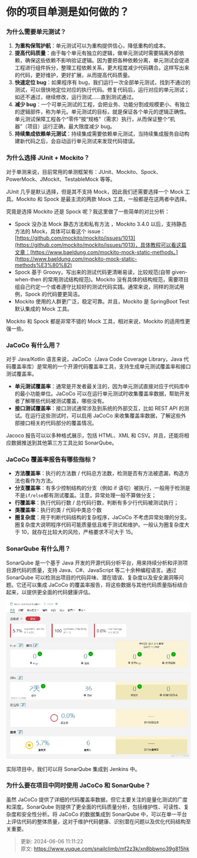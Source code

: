 # 你的项目单测是如何做的？

### 为什么需要单元测试？


1. **为重构保驾护航**：单元测试可以为重构提供信心，降低重构的成本。
2. **提高代码质量**：由于每个单元有独立的逻辑，做单元测试时需要隔离外部依赖，确保这些依赖不影响验证逻辑。因为要把各种依赖分离，单元测试会促进工程进行组件拆分，整理工程依赖关系，更大程度减少代码耦合。这样写出来的代码，更好维护，更好扩展，从而提高代码质量。
3. **快速定位 bug**：如果程序有 bug，我们运行一次全部单元测试，找到不通过的测试，可以很快地定位对应的执行代码。修复代码后，运行对应的单元测试；如还不通过，继续修改，运行测试……直到测试通过。
4. **减少 bug**：一个可单元测试的工程，会把业务、功能分割成规模更小、有独立的逻辑部件，称为单元。单元测试的目标，就是保证各个单元的逻辑正确性。单元测试保障工程各个“零件”按“规格”（需求）执行，从而保证整个“机器”（项目）运行正确，最大限度减少 bug。
5. **持续集成依赖单元测试**：持续集成需要依赖单元测试，当持续集成服务自动构建新代码之后，会自动运行单元测试来发现代码错误。



### 为什么选择 JUnit + Mockito？


对于单测来说，目前常用的单测框架有：JUnit、Mockito、Spock、PowerMock、JMockit、TestableMock 等等。



JUnit 几乎是默认选择，但是其不支持 Mock，因此我们还需要选择一个 Mock 工具。Mockito 和 Spock 是最主流的两款 Mock 工具，一般都是在这两者中选择。



究竟是选择 Mockito 还是 Spock 呢？我这里做了一些简单的对比分析：



+ Spock 没办法 Mock 静态方法和私有方法 ，Mockito 3.4.0 以后，支持静态方法的 Mock，具体可以看这个 issue：[https://github.com/mockito/mockito/issues/1013](https://github.com/mockito/mockito/issues/1013)，具体教程可以看这篇文章：[https://www.baeldung.com/mockito-mock-static-methods。](https://www.baeldung.com/mockito-mock-static-methods%E3%80%82)
+ Spock 基于 Groovy，写出来的测试代码更清晰易读，比较规范(自带 given-when-then 的常用测试结构规范)。Mockito 没有具体的结构规范，需要项目组自己约定一个或者遵守比较好的测试代码实践。通常来说，同样的测试用例，Spock 的代码要更简洁。
+ Mockito 使用的人群更广泛，稳定可靠。并且，Mockito 是 SpringBoot Test 默认集成的 Mock 工具。



Mockito 和 Spock 都是非常不错的 Mock 工具，相对来说，Mockito 的适用性更强一些。



### JaCoCo 有什么用？


对于 Java/Kotlin 语言来说，JaCoCo（Java Code Coverage Library，Java 代码覆盖率库）是常用的一个开源代码覆盖率工具，支持生成单元测试覆盖率和接口测试覆盖率。



+ **单元测试覆盖率**：通常是开发者最关注的，因为单元测试直接对应于代码库中的最小功能单位。JaCoCo 可以在运行单元测试时收集覆盖率数据，帮助开发者了解哪些代码被测试覆盖，哪些没有。
+ **接口测试覆盖率**：接口测试通常涉及到系统的外部交互，比如 REST API 的测试。在运行这些测试时，可以启用 JaCoCo 来收集覆盖率数据，了解这些外部接口相关的代码部分的覆盖情况。



Jacoco 报告可以以多种格式展示，包括 HTML、XML 和 CSV。并且，还能将相应数据推送到其他第三方工具比如 SonarQube。



### JaCoCo 覆盖率报告有哪些指标？


+ **方法覆盖率**：执行的方法数 / 代码总方法数，检测是否有方法被遗漏，构造方法也看作为方法。
+ **分支覆盖率**：有多少控制结构的分支（例如 if 语句）被执行，一般用于检测是不是`if/else`都有测试覆盖。注意，异常处理一般不算做分支；
+ **行覆盖率**：执行代码行数 / 总代码行数，判断有多少行代码被测试执行；
+ **类覆盖率**：执行的类 / 代码中类总个数
+ **圈复杂度**：用于判断代码结构的复杂程序，JaCoCo 不考虑异常处理的分支。圈复杂度大说明程序代码可能质量低且难于测试和维护。一般认为圈复杂度大于 10，就存在比较大的风险，严格要求不可大于 15。



### SonarQube 有什么用？


SonarQube 是一个基于 Java 开发的开源代码分析平台，用来持续分析和评测项目源代码的质量，支持 Java、C#、JavaScript 等二十余种编程语言。通过 SonarQube 可以检测出项目的代码异味、潜在错误、复杂度以及安全漏洞等问题。它还可以集成 JaCoCo 的覆盖率报告，将这些数据与其他代码质量指标结合起来，以提供更全面的代码健康评估。



![1717643298497-a99e0aa0-c923-41e6-80d5-2ced655b834f.png](./images/1717643298497-a99e0aa0-c923-41e6-80d5-2ced655b834f-380500.png)



实际项目中，我们可以将 SonarQube 集成到 Jenkins 中。

### 为什么要在项目中同时使用 JaCoCo 和 SonarQube？


虽然 JaCoCo 提供了详细的代码覆盖率数据，但它主要关注的是量化测试的广度和深度。SonarQube 则提供了更全面的代码质量分析，包括维护性、可读性、复杂度和安全性分析。将 JaCoCo 的数据集成到 SonarQube 中，可以在单一平台上评估代码的整体质量，这对于维护代码健康、识别潜在问题以及优化代码结构至关重要。



> 更新: 2024-06-06 11:11:22  
> 原文: <https://www.yuque.com/snailclimb/mf2z3k/xn8bbwno39g815hk>